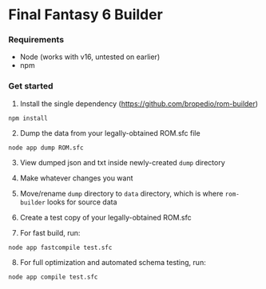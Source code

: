 # Final Fantasy 6 Builder

### Requirements
* Node (works with v16, untested on earlier)
* npm

### Get started

1. Install the single dependency (https://github.com/bropedio/rom-builder)
```
npm install
```

2. Dump the data from your legally-obtained ROM.sfc file
```
node app dump ROM.sfc
```

3. View dumped json and txt inside newly-created `dump` directory

4. Make whatever changes you want

5. Move/rename `dump` directory to `data` directory, which is where `rom-builder` looks for source data

6. Create a test copy of your legally-obtained ROM.sfc

7. For fast build, run:
```
node app fastcompile test.sfc
```

8. For full optimization and automated schema testing, run:
```
node app compile test.sfc
```
